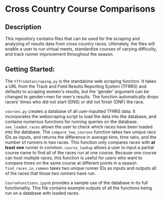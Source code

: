 # Cross Country Course Comparisons
## Description
This repository contains files that can be used for the scraping and analyzing of results data from cross country races. Ultimately, the files will enable a user to run virtual meets, standardize courses of varying difficulty, and track runner improvement throughout the season. 

## Getting Started:
The `tffrsdatascraping.py` is the standalone web scraping function. It takes a URL from the Track and Field Results Reporting System (TFRRS) and defaults to scraping women's results, but the 'gender' argument can be changed to gender=men for men's results. The function automatically drops racers' times who did not start (DNS) or did not finish (DNF) the race. 

`courses.py` creates a database of all user-inputted TFRRS data. It incorporates the webscraping script to load the data into the database, and contains numerous functions for running queries on the database. `see_loaded_races` allows the user to check which races have been loaded into the database. The `compare_two_courses` function takes two unique race IDs as inputs, and returns the difference in average time, time ratio, and the number of runners in two races. This function only compares races with **at least one** runner in common. `course_lookup` allows a user to input a partial course name to find all of the races run at one course. Because one course can host multiple races, this function is useful for users who want to compare times on the same course at different points in a season. `find_races_in_common` takes two unique runner IDs as inputs and outputs all of the races that those two runners have run. 

`CourseFunctions.ipynb` provides a sample use of the database in its full functionality. This file contains example outputs of all the functions being run on a database with loaded races. 


